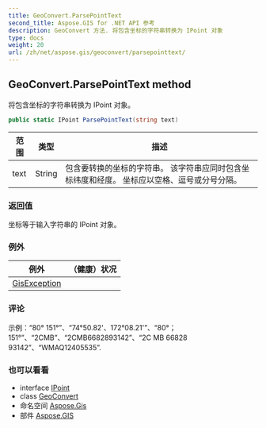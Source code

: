 ```yaml
---
title: GeoConvert.ParsePointText
second_title: Aspose.GIS for .NET API 参考
description: GeoConvert 方法. 将包含坐标的字符串转换为 IPoint 对象
type: docs
weight: 20
url: /zh/net/aspose.gis/geoconvert/parsepointtext/
---
```

## GeoConvert.ParsePointText method

将包含坐标的字符串转换为 IPoint 对象。

```csharp
public static IPoint ParsePointText(string text)
```

| 范围 | 类型 | 描述 |
| --- | --- | --- |
| text | String | 包含要转换的坐标的字符串。 该字符串应同时包含坐标纬度和经度。 坐标应以空格、逗号或分号分隔。 |

### 返回值

坐标等于输入字符串的 IPoint 对象。

### 例外

| 例外 | （健康）状况 |
| --- | --- |
| [GisException](../../gisexception/) |  |

### 评论

示例：“80° 151°”、“74°50.82'、172°08.21'”、“80°；151°”、“2CMB”、“2CMB6682893142”、“2C MB 66828 93142”、“WMAQ12405535”.

### 也可以看看

* interface [IPoint](../../../aspose.gis.geometries/ipoint/)
* class [GeoConvert](../)
* 命名空间 [Aspose.Gis](../../geoconvert/)
* 部件 [Aspose.GIS](../../../)



